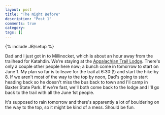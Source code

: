 ```yaml
---
layout: post
title: "The Night Before"
description: "Post 1"
comments: true
category:
tags: []
---
```

{% include JB/setup %}

Dad and I just got in to Millinocket, which is about an hour away from the trailhead for Katahdin. We're staying at the [Appalachian Trail Lodge](appalachiantraillodge.com/). There's only a couple other people here now; a bunch come in tomorrow to start on June 1. My plan so far is to leave for the trail at 6:30 (!) and start the hike by 8. If we aren't most of the way to the top by noon, Dad's going to start heading back so he doesn't miss the bus back to town and I'll camp in Baxter State Park. If we're fast, we'll both come back to the lodge and I'll go back to the trail with all the June 1st people.

It's supposed to rain tomorrow and there's apparently a lot of bouldering on the way to the top, so it might be kind of a mess. Should be fun.
